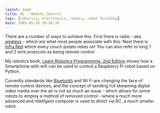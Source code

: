 ```yaml
---
layout: page
title: RC - Remote Control
tags: [robotics, electronics, robots, robot building]
date: 2005-05-28 16:58:39
---
```

There are a number of ways to achieve this. First there is radio - aka [wireless](/wiki/wireless.html "Wireless") - which are what most people associate with this. Next there is [Infra Red](/wiki/infra_red.html "A type of EM radiation commonly used for digital communications") which every couch potato relies on! You can also refer to long 1 and 2 wire protocols as being remote control.

My robotics book, [Learn Robotics Programming, 2nd Edition](https://packt.live/2NoZqhx) shows how a Smartphone with wifi can be used to control a Raspberry Pi robot based on Python.

Currently standards like [Bluetooth](/wiki/bluetooth.html "Bluetooth") and Wi Fi are changing the face of remote control devices, and the concept of sending full streaming digital video media over the air is not so much an issue - which allows for some robots to employ a method of removed control - where a much more advanced and intelligent computer is used to direct via RC, a much smaller robot.

